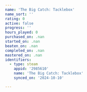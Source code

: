 ```yaml
---
name: 'The Big Catch: Tacklebox'
name_sort: ''
rating: 0
active: false
progress: ''
hours_played: 0
purchased_on: .nan
started_on: .nan
beaten_on: .nan
completed_on: .nan
mastered_on: .nan
identifiers:
  - type: steam
    appid: '2985610'
    name: 'The Big Catch: Tacklebox'
    synced_on: '2024-10-10'

---
```

